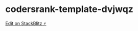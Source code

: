 # codersrank-template-dvjwqz

[Edit on StackBlitz ⚡️](https://stackblitz.com/edit/codersrank-template-dvjwqz)